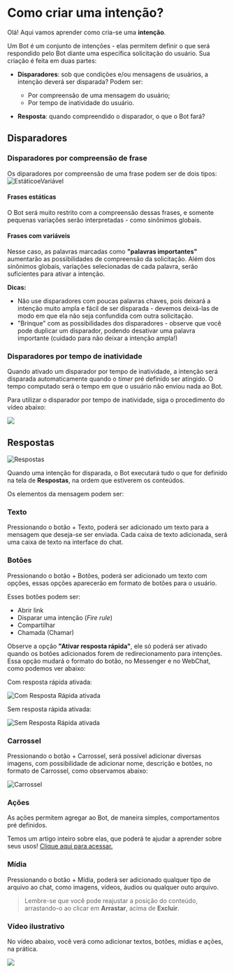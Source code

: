 # Como criar uma intenção?

Olá! Aqui vamos aprender como cria-se uma **intenção**.

Um Bot é um conjunto de intenções - elas permitem definir o que será respondido pelo Bot diante uma específica solicitação do usuário. Sua criação é feita em duas partes:

- **Disparadores**: sob que condições e/ou mensagens de usuários, a intenção deverá ser disparada? Podem ser:

	- Por compreensão de uma mensagem do usuário;
	- Por tempo de inatividade do usuário.

- **Resposta**: quando compreendido o disparador, o que o Bot fará?

## Disparadores

### Disparadores por compreensão de frase

Os diparadores por compreensão de uma frase podem ser de dois tipos:
![EstáticoeVariável](https://botmakeradmin.github.io/docs/pt/imagens/Estatico.png)

#### Frases estáticas

O Bot será muito restrito com a compreensão dessas frases, e somente pequenas variações serão interpretadas - como sinônimos globais.

#### Frases com variáveis

Nesse caso, as palavras marcadas como **"palavras importantes"** aumentarão as possibilidades de compreensão da solicitação. Além dos sinônimos globais, variações selecionadas de cada palavra, serão suficientes para ativar a intenção.


**Dicas:**

- Não use disparadores com poucas palavras chaves, pois deixará a intenção muito ampla e fácil de ser disparada - devemos deixá-las de modo em que ela não seja confundida com outra solicitação.
- "Brinque" com as possibilidades dos disparadores - observe que você pode duplicar um disparador, podendo desativar uma palavra importante (cuidado para não deixar a intenção ampla!)

### Disparadores por tempo de inatividade

Quando ativado um disparador por tempo de inatividade, a intenção será disparada automaticamente quando o *timer* pré definido ser atingido. O tempo computado será o tempo em que o usuário não enviou nada ao Bot.

Para utilizar o disparador por tempo de inatividade, siga o procedimento do vídeo abaixo:

[![](http://img.youtube.com/vi/uROmiorHU-c/0.jpg)](http://www.youtube.com/watch?v=uROmiorHU-c)


## Respostas

![Respostas](https://botmakeradmin.github.io/docs/pt/imagens/Respostas.png)

Quando uma intenção for disparada, o Bot executará tudo o que for definido na tela de **Respostas**, na ordem que estiverem os conteúdos.

Os elementos da mensagem podem ser:

### Texto
Pressionando o botão + Texto, poderá ser adicionado um texto para a mensagem que deseja-se ser enviada. Cada caixa de texto adicionada, será uma caixa de texto na interface do chat.

###  Botões
Pressionando o botão + Botões, poderá ser adicionado um texto com opções, essas opções aparecerão em formato de botões para o usuário.

Esses botões podem ser:

- Abrir link
- Disparar uma intenção (*Fire rule*)
- Compartilhar
- Chamada (Chamar)

Observe a opção **"Ativar resposta rápida"**, ele só poderá ser ativado quando os botões adicionados forem de redirecionamento para intenções. Essa opção mudará o formato do botão, no Messenger e no WebChat, como podemos ver abaixo:

Com resposta rápida ativada:

![Com Resposta Rápida ativada](https://botmakeradmin.github.io/docs/pt/imagens/ComRespostaRapida.jpg)

Sem resposta rápida ativada:

![Sem Resposta Rápida ativada](https://botmakeradmin.github.io/docs/pt/imagens/SemRespostaRapida.jpg)

### Carrossel
Pressionando o botão + Carrossel, será possível adicionar diversas imagens, com possibilidade de adicionar nome, descrição e botões, no formato de Carrossel, como observamos abaixo:

![Carrossel](https://botmakeradmin.github.io/docs/pt/imagens/Carrossel.png)

### Ações
As ações permitem agregar ao Bot, de maneira simples, comportamentos pré definidos.

Temos um artigo inteiro sobre elas, que poderá te ajudar a aprender sobre seus usos! 
[Clique aqui para acessar.](https://botmakeradmin.github.io/docs/pt/A%C3%A7%C3%B5es%20e%20Vari%C3%A1veis.md)

### Mídia
Pressionando o botão + Mídia, poderá ser adicionado qualquer tipo de arquivo ao chat, como imagens, vídeos, áudios ou qualquer outo arquivo. 

> Lembre-se que você pode reajustar a posição do conteúdo, arrastando-o ao clicar em **Arrastar**, acima de **Excluir**.


### Vídeo ilustrativo

No vídeo abaixo, você verá como adicionar textos, botões, mídias e ações, na prática.

[![](http://img.youtube.com/vi/bzvXxP1gDtA/0.jpg)](http://www.youtube.com/watch?v=bzvXxP1gDtA "")


<!--stackedit_data:
eyJoaXN0b3J5IjpbMTU2MjgzNjYyMiwxMzM2ODMwNDE3LC0yMT
Q0NTMwMzg1LDE1NDU1MjU3MzQsMTU5NTg5NzEwNiwxNDQ3NTQ2
MDkyLDEyODMzMjk0NTVdfQ==
-->
<!--stackedit_data:
eyJoaXN0b3J5IjpbNTkyNzU5NTAxXX0=
-->
<!--stackedit_data:
eyJoaXN0b3J5IjpbLTEwMzM5MTg4MjNdfQ==
-->
<!--stackedit_data:
eyJoaXN0b3J5IjpbMTMzNDgxMDk4OF19
-->
